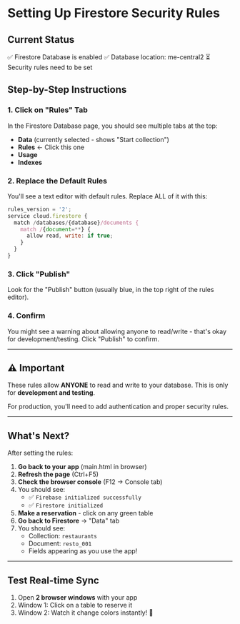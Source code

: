 # Setting Up Firestore Security Rules

## Current Status
✅ Firestore Database is enabled
✅ Database location: me-central2
⏳ Security rules need to be set

## Step-by-Step Instructions

### 1. Click on "Rules" Tab
In the Firestore Database page, you should see multiple tabs at the top:
- **Data** (currently selected - shows "Start collection")
- **Rules** ← Click this one
- **Usage**
- **Indexes**

### 2. Replace the Default Rules

You'll see a text editor with default rules. Replace ALL of it with this:

```javascript
rules_version = '2';
service cloud.firestore {
  match /databases/{database}/documents {
    match /{document=**} {
      allow read, write: if true;
    }
  }
}
```

### 3. Click "Publish"

Look for the "Publish" button (usually blue, in the top right of the rules editor).

### 4. Confirm
You might see a warning about allowing anyone to read/write - that's okay for development/testing. Click "Publish" to confirm.

---

## ⚠️ Important

These rules allow **ANYONE** to read and write to your database. This is only for **development and testing**.

For production, you'll need to add authentication and proper security rules.

---

## What's Next?

After setting the rules:

1. **Go back to your app** (main.html in browser)
2. **Refresh the page** (Ctrl+F5)
3. **Check the browser console** (F12 → Console tab)
4. You should see:
   - ✅ `Firebase initialized successfully`
   - ✅ `Firestore initialized`
5. **Make a reservation** - click on any green table
6. **Go back to Firestore** → "Data" tab
7. You should see:
   - Collection: `restaurants`
   - Document: `resto_001`
   - Fields appearing as you use the app!

---

## Test Real-time Sync

1. Open **2 browser windows** with your app
2. Window 1: Click on a table to reserve it
3. Window 2: Watch it change colors instantly! 🎉


